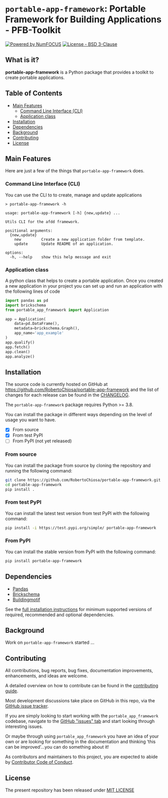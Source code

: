 # `portable-app-framework`: Portable Framework for Building Applications - PFB-Toolkit

[![Powered by NumFOCUS](https://img.shields.io/badge/powered%20by-BAEDALAB-orange.svg?style=flat&colorA=E1523D&colorB=007D8A)](https://numfocus.org) [![License - BSD 3-Clause](https://img.shields.io/pypi/l/afdd.svg)](https://github.com/RobertoChiosa/afdd/blob/main/LICENSE)

## What is it?

**portable-app-framework** is a Python package that provides a toolkit to create portable applications.

## Table of Contents

- [Main Features](#main-features)
  - [Command Line Interface (CLI)](#command-line-interface-cli)
  - [Application class](#application-class)
- [Installation](#installation)
- [Dependencies](#dependencies)
- [Background](#background)
- [Contributing](#contributing)
- [License](#license)

## Main Features

Here are just a few of the things that `portable-app-framework` does.

### Command Line Interface (CLI)

You can use the CLI to to create, manage and update applications

```
> portable-app-framework -h

usage: portable-app-framework [-h] {new,update} ...

Utils CLI for the afdd framework.

positional arguments:
  {new,update}
    new         Create a new application folder from template.
    update      Update README of an application.

options:
  -h, --help    show this help message and exit

```

### Application class

A python class that helps to create a portable application. Once you created a new application in your project you can
set up and run an application with the following lines of code

```python
import pandas as pd
import brickschema
from portable_app_framework import Application

app = Application(
    data=pd.DataFrame(),
    metadata=brickschema.Graph(),
    app_name='app_example'
)
app.qualify()
app.fetch()
app.clean()
app.analyze()
```

## Installation

The source code is currently hosted on GitHub at
https://github.com/RobertoChiosa/portable-app-framework and the list of changes for each release can be found in the
[CHANGELOG](https://github.com/RobertoChiosa/portable-app-framework/blob/main/CHANGELOG.md).

The `portable-app-framework` package requires Python >= 3.8.

You can install the package in different ways depending on the level of usage you want to have.

- [x] From source
- [x] From test PyPI
- [ ] From PyPI (not yet released)

### From source
You can install the package from source by cloning the repository and running the following command:
```sh
git clone https://github.com/RobertoChiosa/portable-app-framework.git
cd portable-app-framework
pip install .
```

### From test PyPI
You can install the latest test version from test PyPI with the following command:
```sh
pip install -i https://test.pypi.org/simple/ portable-app-framework
```

### From PyPI
You can install the stable version from PyPI with the following command:
```sh
pip install portable-app-framework
```

## Dependencies

- [Pandas]()
- [Brickschema]()
- [Buildingmotif]()

See
the [full installation instructions](https://portable-app-framework.pydata.org/portable-app-framework-docs/stable/install.html#dependencies)
for minimum supported versions of required, recommended and optional dependencies.

## Background

Work on ``portable-app-framework`` started ...

## Contributing

[//]: # ([![Open Source Helpers]&#40;https://www.codetriage.com/RobertoChiosa/afdd/badges/users.svg&#41;]&#40;https://www.codetriage.com/RobertoChiosa/afdd&#41;)

All contributions, bug reports, bug fixes, documentation improvements, enhancements, and ideas are welcome.

A detailed overview on how to contribute can be found in
the [contributing guide](https://github.com/RobertoChiosa/portable-app-framework/blob/main/CONTRIBUTING.md).

Most development discussions take place on GitHub in this repo, via
the [GitHub issue tracker](https://github.com/RobertoChiosa/portable-app-framework/issues).

If you are simply looking to start working with the `portable_app_framework` codebase, navigate to
the [GitHub "issues" tab](https://github.com/RobertoChiosa/portable-app-framework/issues) and start looking through
interesting issues.

Or maybe through using `portable_app_framework` you have an idea of your own or are looking for something in the
documentation and
thinking ‘this can be improved’...you can do something about it!

As contributors and maintainers to this project, you are expected to abide
by [Contributor Code of Conduct](https://github.com/RobertoChiosa/portable-app-framework/blob/main/CODE_OF_CONDUCT.md).

## License

The present repository has been released under [MIT LICENSE](LICENSE)

